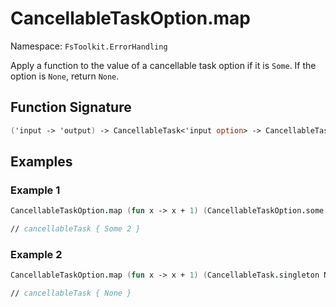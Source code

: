 # CancellableTaskOption.map

Namespace: `FsToolkit.ErrorHandling`

Apply a function to the value of a cancellable task option if it is `Some`. If the option is `None`, return `None`.

## Function Signature

```fsharp
('input -> 'output) -> CancellableTask<'input option> -> CancellableTask<'output option>
```

## Examples

### Example 1

```fsharp
CancellableTaskOption.map (fun x -> x + 1) (CancellableTaskOption.some 1)

// cancellableTask { Some 2 }
```

### Example 2

```fsharp
CancellableTaskOption.map (fun x -> x + 1) (CancellableTask.singleton None)

// cancellableTask { None }
```

